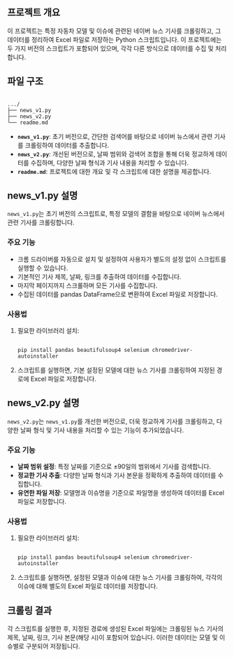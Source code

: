 ## 프로젝트 개요

이 프로젝트는 특정 자동차 모델 및 이슈에 관련된 네이버 뉴스 기사를 크롤링하고, 그 데이터를 정리하여 Excel 파일로 저장하는 Python 스크립트입니다. 이 프로젝트에는 두 가지 버전의 스크립트가 포함되어 있으며, 각각 다른 방식으로 데이터를 수집 및 처리합니다.

## 파일 구조

```

.../
├── news_v1.py
├── news_v2.py
└── readme.md

```

- **`news_v1.py`**: 초기 버전으로, 간단한 검색어를 바탕으로 네이버 뉴스에서 관련 기사를 크롤링하여 데이터를 추출합니다.
- **`news_v2.py`**: 개선된 버전으로, 날짜 범위와 검색어 조합을 통해 더욱 정교하게 데이터를 수집하며, 다양한 날짜 형식과 기사 내용을 처리할 수 있습니다.
- **`readme.md`**: 프로젝트에 대한 개요 및 각 스크립트에 대한 설명을 제공합니다.

## news_v1.py 설명

`news_v1.py`는 초기 버전의 스크립트로, 특정 모델의 결함을 바탕으로 네이버 뉴스에서 관련 기사를 크롤링합니다.

### 주요 기능

- 크롬 드라이버를 자동으로 설치 및 설정하여 사용자가 별도의 설정 없이 스크립트를 실행할 수 있습니다.
- 기본적인 기사 제목, 날짜, 링크를 추출하여 데이터를 수집합니다.
- 마지막 페이지까지 스크롤하며 모든 기사를 수집합니다.
- 수집된 데이터를 pandas DataFrame으로 변환하여 Excel 파일로 저장합니다.

### 사용법

1. 필요한 라이브러리 설치:
    
    ```
    
    pip install pandas beautifulsoup4 selenium chromedriver-autoinstaller
    
    ```
    
2. 스크립트를 실행하면, 기본 설정된 모델에 대한 뉴스 기사를 크롤링하여 지정된 경로에 Excel 파일로 저장합니다.

## news_v2.py 설명

`news_v2.py`는 `news_v1.py`를 개선한 버전으로, 더욱 정교하게 기사를 크롤링하고, 다양한 날짜 형식 및 기사 내용을 처리할 수 있는 기능이 추가되었습니다.

### 주요 기능

- **날짜 범위 설정**: 특정 날짜를 기준으로 ±90일의 범위에서 기사를 검색합니다.
- **정교한 기사 추출**: 다양한 날짜 형식과 기사 본문을 정확하게 추출하여 데이터를 수집합니다.
- **유연한 파일 저장**: 모델명과 이슈명을 기준으로 파일명을 생성하여 데이터를 Excel 파일로 저장합니다.

### 사용법

1. 필요한 라이브러리 설치:
    
    ```
    
    pip install pandas beautifulsoup4 selenium chromedriver-autoinstaller
    
    ```
    
2. 스크립트를 실행하면, 설정된 모델과 이슈에 대한 뉴스 기사를 크롤링하여, 각각의 이슈에 대해 별도의 Excel 파일로 데이터를 저장합니다.

## 크롤링 결과

각 스크립트를 실행한 후, 지정된 경로에 생성된 Excel 파일에는 크롤링된 뉴스 기사의 제목, 날짜, 링크, 기사 본문(해당 시)이 포함되어 있습니다. 이러한 데이터는 모델 및 이슈별로 구분되어 저장됩니다.